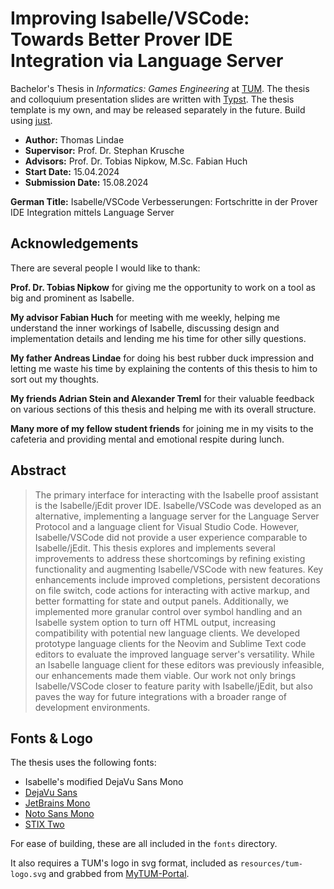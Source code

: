 # Improving Isabelle/VSCode: Towards Better Prover IDE Integration via Language Server

Bachelor's Thesis in *Informatics: Games Engineering* at [TUM](https://www.tum.de/). The thesis and colloquium presentation slides are written with [Typst](https://typst.app/). The thesis template is my own, and may be released separately in the future. Build using [just](https://just.systems/).

- **Author:** Thomas Lindae
- **Supervisor:** Prof. Dr. Stephan Krusche
- **Advisors:** Prof. Dr. Tobias Nipkow, M.Sc. Fabian Huch
- **Start Date:** 15.04.2024
- **Submission Date:** 15.08.2024

**German Title:** Isabelle/VSCode Verbesserungen: Fortschritte in der Prover IDE Integration mittels Language Server

## Acknowledgements

There are several people I would like to thank:

**Prof. Dr. Tobias Nipkow** for giving me the opportunity to work on a tool as big and prominent as Isabelle.

**My advisor Fabian Huch** for meeting with me weekly, helping me understand the inner workings of Isabelle, discussing design and implementation details and lending me his time for other silly questions.

**My father Andreas Lindae** for doing his best rubber duck impression and letting me waste his time by explaining the contents of this thesis to him to sort out my thoughts.

**My friends Adrian Stein and Alexander Treml** for their valuable feedback on various sections of this thesis and helping me with its overall structure.

**Many more of my fellow student friends** for joining me in my visits to the cafeteria and providing mental and emotional respite during lunch.

## Abstract

> The primary interface for interacting with the Isabelle proof assistant is the Isabelle/jEdit prover IDE. Isabelle/VSCode was developed as an alternative, implementing a language server for the Language Server Protocol and a language client for Visual Studio Code. However, Isabelle/VSCode did not provide a user experience comparable to Isabelle/jEdit. This thesis explores and implements several improvements to address these shortcomings by refining existing functionality and augmenting Isabelle/VSCode with new features. Key enhancements include improved completions, persistent decorations on file switch, code actions for interacting with active markup, and better formatting for state and output panels. Additionally, we implemented more granular control over symbol handling and an Isabelle system option to turn off HTML output, increasing compatibility with potential new language clients. We developed prototype language clients for the Neovim and Sublime Text code editors to evaluate the improved language server's versatility. While an Isabelle language client for these editors was previously infeasible, our enhancements made them viable. Our work not only brings Isabelle/VSCode closer to feature parity with Isabelle/jEdit, but also paves the way for future integrations with a broader range of development environments.

## Fonts & Logo

The thesis uses the following fonts:
- Isabelle's modified DejaVu Sans Mono
- [DejaVu Sans](https://dejavu-fonts.github.io/)
- [JetBrains Mono](https://www.jetbrains.com/lp/mono/)
- [Noto Sans Mono](https://fonts.google.com/noto/specimen/Noto+Sans+Mono)
- [STIX Two](https://www.stixfonts.org/)

For ease of building, these are all included in the `fonts` directory.

It also requires a TUM's logo in svg format, included as `resources/tum-logo.svg` and grabbed from [MyTUM-Portal](https://portal.mytum.de/corporatedesign/index_html).
